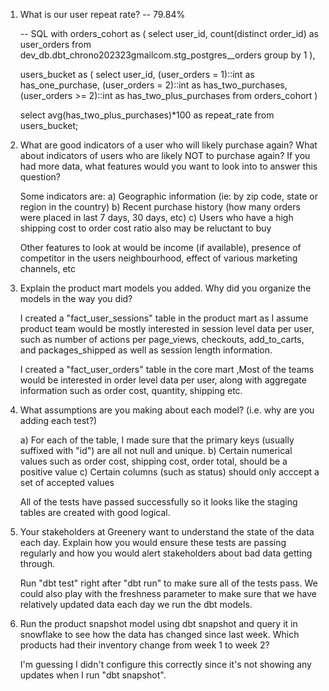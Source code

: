 

1) What is our user repeat rate?
    -- 79.84%   
       
    -- SQL
    with orders_cohort as (
        select 
            user_id,
            count(distinct order_id) as user_orders
        from dev_db.dbt_chrono202323gmailcom.stg_postgres__orders
        group by 1
    ),

    users_bucket as (
        select 
            user_id,
            (user_orders = 1)::int as has_one_purchase,
            (user_orders = 2)::int as has_two_purchases,
            (user_orders >= 2)::int as has_two_plus_purchases
        from orders_cohort
    )

    select avg(has_two_plus_purchases)*100 as repeat_rate from users_bucket;

2)  What are good indicators of a user who will likely purchase again? 
    What about indicators of users who are likely NOT to purchase again? 
    If you had more data, what features would you want to look into to answer this question?

    Some indicators are:
        a) Geographic information (ie: by zip code, state or region in the country)
        b) Recent purchase history (how many orders were placed in last 7 days, 30 days, etc)
        c) Users who have a high shipping cost to order cost ratio also may be reluctant to buy

    Other features to look at would be income (if available), presence of competitor in the users neighbourhood, 
    effect of various marketing channels, etc

3) Explain the product mart models you added. Why did you organize the models in the way you did?

    I created a "fact_user_sessions" table in the product mart as I assume product team would be mostly interested 
    in session level data per user, such as number of actions per page_views, checkouts, add_to_carts, and 
    packages_shipped as well as session length information.

    I created a "fact_user_orders" table in the core mart ,Most of the teams would be interested in order 
    level data per user, along with aggregate information such as order cost, quantity, shipping etc.

4) What assumptions are you making about each model? (i.e. why are you adding each test?)

    a) For each of the table, I made sure that the primary keys (usually suffixed with "id") are all not null and unique.
    b) Certain numerical values such as order cost, shipping cost, order total, should be a positive value
    c) Certain columns (such as status) should only acccept a set of accepted values

    All of the tests have passed successfully so it looks like the staging tables are created with good logical.

5)  Your stakeholders at Greenery want to understand the state of the data each day. 
    Explain how you would ensure these tests are passing regularly and how you would alert 
    stakeholders about bad data getting through.

    Run "dbt test" right after "dbt run" to make sure all of the tests pass. We could also play with the freshness 
    parameter to make sure that we have relatively updated data each day we run the dbt models.


6)  Run the product snapshot model using dbt snapshot and query it in snowflake to see how the 
    data has changed since last week. Which products had their inventory change from week 1 to week 2? 

    I'm guessing I didn't configure this correctly since it's not showing any updates when I run "dbt snapshot".